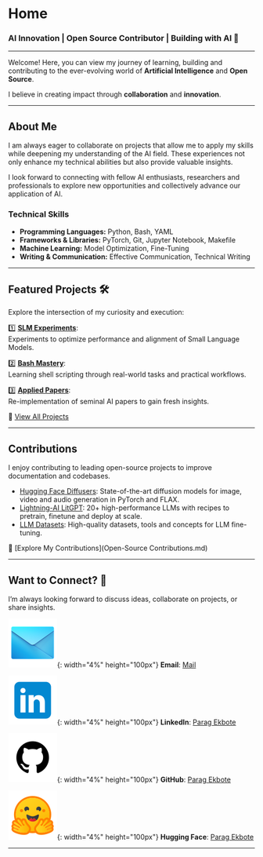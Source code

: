 # **Home**  
### AI Innovation | Open Source Contributor | Building with AI 🚀

---

Welcome! Here, you can view my journey of learning, building and contributing to the ever-evolving world of **Artificial Intelligence** and **Open Source**.  

I believe in creating impact through **collaboration** and **innovation**.  

---

## **About Me** 
I am always eager to collaborate on projects that allow me to apply my skills while deepening my understanding of the AI field. These experiences not only enhance my technical abilities but also provide valuable insights.

I look forward to connecting with fellow AI enthusiasts, researchers and professionals to explore new opportunities and collectively advance our application of AI.  

### **Technical Skills** 
 
- **Programming Languages:** Python, Bash, YAML  
- **Frameworks & Libraries:** PyTorch, Git, Jupyter Notebook, Makefile
- **Machine Learning:** Model Optimization, Fine-Tuning  
- **Writing & Communication:** Effective Communication, Technical Writing  

---

## **Featured Projects** 🛠️  
Explore the intersection of my curiosity and execution:  

1️⃣ **[SLM Experiments](https://github.com/ParagEkbote/slm-experiments)**:  
Experiments to optimize performance and alignment of Small Language Models.  

2️⃣ **[Bash Mastery](https://github.com/ParagEkbote/bash-mastery)**:  
Learning shell scripting through real-world tasks and practical workflows.  

3️⃣ **[Applied Papers](https://github.com/ParagEkbote/applied-papers)**:  
Re-implementation of seminal AI papers to gain fresh insights.  

🎯 [View All Projects](Projects.md)

---

## **Contributions**  
I enjoy contributing to leading open-source projects to improve documentation and codebases.  

- [Hugging Face Diffusers](https://github.com/huggingface/diffusers): State-of-the-art diffusion models for image, video and audio generation in PyTorch and FLAX.  
- [Lightning-AI LitGPT](https://github.com/Lightning-AI/litgpt): 20+ high-performance LLMs with recipes to pretrain, finetune and deploy at scale.  
- [LLM Datasets](https://github.com/mlabonne/llm-datasets): High-quality datasets, tools and concepts for LLM fine-tuning.  

📂 [Explore My Contributions](Open-Source Contributions.md)  
 
---

## **Want to Connect?** 🤝  

I’m always looking forward to discuss ideas, collaborate on projects, or share insights.

![alt text](image-9.png){: width="4%" height="100px"} **Email**: [Mail](mailto:paragekbote23@gmail.com)

![alt text](image-7.png){: width="4%" height="100px"}  **LinkedIn**: [Parag Ekbote](https://www.linkedin.com/in/parag-ekbote/)  

![alt text](image-8.png){: width="4%" height="100px"} **GitHub**: [Parag Ekbote](https://github.com/ParagEkbote/)  

![alt text](image-10.png){: width="4%" height="100px"} **Hugging Face**: [Parag Ekbote](https://huggingface.co/AINovice2005)

---
